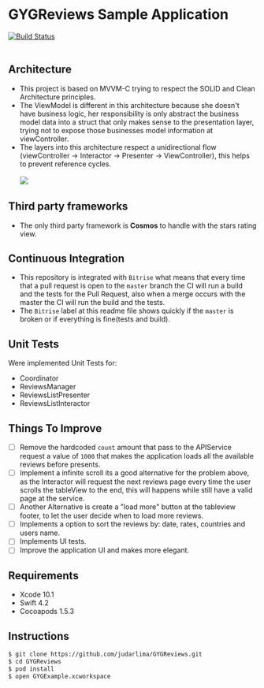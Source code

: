 # GYGReviews Sample Application
[![Build Status](https://app.bitrise.io/app/997036c43511796c/status.svg?token=uhsqCBE0-srgISpb5Ncrpg)](https://app.bitrise.io/app/997036c43511796c)
<br><br>

## Architecture
- This project is based on MVVM-C trying to respect the SOLID and Clean Architecture principles.
- The ViewModel is different in this architecture because she doesn't have business logic, her responsibility is only abstract the business model data into a struct that only makes sense to the presentation layer, trying not to expose those businesses model information at viewController.
- The layers into this architecture respect a unidirectional flow (viewController -> Interactor -> Presenter -> ViewController), this helps to prevent reference cycles.
<br><br>
![](https://i.imgur.com/lryxmlk.png)

## Third party frameworks
 - The only third party framework is <b>Cosmos</b> to handle with the stars rating view.

## Continuous Integration
- This repository is integrated with `Bitrise` what means that every time that a pull request is open to the `master` branch the CI will run a build and the tests for the Pull Request, also when a merge occurs with the master the CI will run the build and the tests.
- The `Bitrise` label at this readme file shows quickly if the `master` is broken or if everything is fine(tests and build).

## Unit Tests
Were implemented Unit Tests for:
- Coordinator
- ReviewsManager
- ReviewsListPresenter
- ReviewsListInteractor

## Things To Improve
- [ ] Remove the hardcoded `count` amount that pass to the APIService request a value of `1000` that makes the application loads all the available reviews before presents.
- [ ] Implement a infinite scroll its a good alternative for the problem above, as the Interactor will request the next reviews page every time the user scrolls the tableView to the end, this will happens while still have a valid page at the service.
- [ ] Another Alternative is create a "load more" button at the tableview footer, to let the user decide when to load more reviews.
- [ ] Implements a option to sort the reviews by: date, rates, countries and users name.
- [ ] Implements UI tests.
- [ ] Improve the application UI and makes more elegant.
 
## Requirements
- Xcode 10.1
- Swift 4.2
- Cocoapods 1.5.3

## Instructions
```bash
$ git clone https://github.com/judarlima/GYGReviews.git
$ cd GYGReviews
$ pod install
$ open GYGExample.xcworkspace
```
